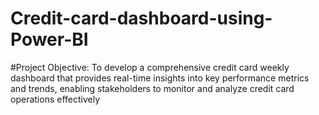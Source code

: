 # Credit-card-dashboard-using-Power-BI

#Project Objective:
To develop a comprehensive credit card weekly dashboard that provides real-time insights into key performance metrics and trends, enabling stakeholders to monitor and analyze credit card operations effectively
